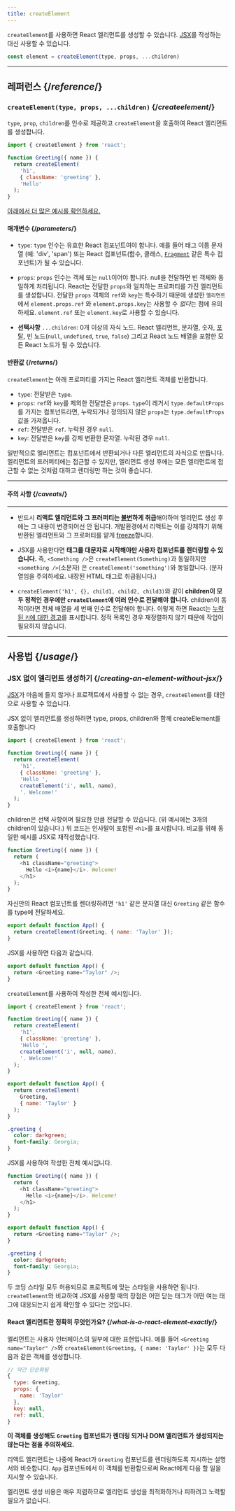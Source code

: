 ```yaml
---
title: createElement
---
```


<Intro>

`createElement`를 사용하면 React 엘리먼트를 생성할 수 있습니다. [JSX](/learn/writing-markup-with-jsx)를 작성하는 대신 사용할 수 있습니다.
```js
const element = createElement(type, props, ...children)
```

</Intro>

<InlineToc />

---

## 레퍼런스 {/*reference*/}

### `createElement(type, props, ...children)` {/*createelement*/}

`type`, `prop`, `children`를 인수로 제공하고 `createElement`을 호출하여 React 엘리먼트를 생성합니다.


```js
import { createElement } from 'react';

function Greeting({ name }) {
  return createElement(
    'h1',
    { className: 'greeting' },
    'Hello'
  );
}
```

[아래에서 더 많은 예시를 확인하세요.](#usage)

#### 매개변수 {/*parameters*/}

* `type`: `type` 인수는 유효한 React 컴포넌트여야 합니다. 예를 들어 태그 이름 문자열 (예: 'div', 'span') 또는 React 컴포넌트(함수, 클래스, [`Fragment`](/reference/react/Fragment) 같은 특수 컴포넌트)가 될 수 있습니다.
 
* `props`: `props` 인수는 객체 또는 `null`이어야 합니다. null을 전달하면 빈 객체와 동일하게 처리됩니다. React는 전달한 `props`와 일치하는 프로퍼티를 가진 엘리먼트를 생성합니다. 전달한 `props` 객체의 `ref`와 `key`는 특수하기 때문에 생성한 `엘리먼트`에서 `element.props.ref` 와 `element.props.key`는 사용할 수 *없다*는 점에 유의하세요. `element.ref` 또는 `element.key`로 사용할 수 있습니다.

* **선택사항** `...children`: 0개 이상의 자식 노드. React 엘리먼트, 문자열, 숫자, [포탈](/reference/react-dom/createPortal), 빈 노드(`null`, `undefined`, `true`, `false`) 그리고 React 노드 배열을 포함한 모든 React 노드가 될 수 있습니다.

#### 반환값 {/*returns*/}

`createElement`는 아래 프로퍼티를 가지는 React 엘리먼트 객체를 반환합니다.

* `type`: 전달받은 `type`.
* `props`: `ref`와 `key`를 제외한 전달받은 `props`. `type`이 레거시 `type.defaultProps`를 가지는 컴포넌트라면, 누락되거나 정의되지 않은 `props`는 `type.defaultProps` 값을 가져옵니다.
* `ref`: 전달받은 `ref`. 누락된 경우 `null`.
* `key`: 전달받은 `key`를 강제 변환한 문자열. 누락된 경우 `null`.

일반적으로 엘리먼트는 컴포넌트에서 반환되거나 다른 엘리먼트의 자식으로 만듭니다. 엘리먼트의 프러퍼티에는 접근할 수 있지만, 엘리먼트 생성 후에는 모든 엘리먼트에 접근할 수 없는 것처럼 대하고 렌더링만 하는 것이 좋습니다.

****
#### 주의 사항 {/*caveats*/}

****
* 반드시 **리액트 엘리먼트와 그 프러퍼티는 [불변](https://en.wikipedia.org/wiki/Immutable_object)하게 취급**해야하며 엘리먼트 생성 후에는 그 내용이 변경되어선 안 됩니다. 개발환경에서 리액트는 이를 강제하기 위해 반환된 엘리먼트와 그 프로퍼티를 얕게 [freeze](https://developer.mozilla.org/en-US/docs/Web/JavaScript/Reference/Global_Objects/Object/freeze)합니다.


* JSX를 사용한다면 **태그를 대문자로 시작해야만 사용자 컴포넌트를 렌더링할 수 있습니다.** 즉, `<Something />`은 `createElement(Something)`과 동일하지만 `<something />`(소문자) 은 `createElement('something')`와 동일합니다. (문자열임을 주의하세요. 내장된 HTML 태그로 취급됩니다.)

* `createElement('h1', {}, child1, child2, child3)`와 같이 **children이 모두 정적인 경우에만 `createElement`에 여러 인수로 전달해야 합니다.** children이 동적이라면 전체 배열을 세 번째 인수로 전달해야 합니다. 이렇게 하면 React는 [누락된 `키`에 대한 경고](/learn/rendering-lists#keeping-list-items-in-order-with-key)를 표시합니다. 정적 목록인 경우 재정렬하지 않기 때문에 작업이 필요하지 않습니다.

---

## 사용법 {/*usage*/}

### JSX 없이 엘리먼트 생성하기 {/*creating-an-element-without-jsx*/}


[JSX](/learn/writing-markup-with-jsx)가 마음에 들지 않거나 프로젝트에서 사용할 수 없는 경우, `createElement`를 대안으로 사용할 수 있습니다.

JSX 없이 엘리먼트를 생성하려면  <CodeStep step={1}>type</CodeStep>, <CodeStep step={2}>props</CodeStep>,  <CodeStep step={3}>children</CodeStep>와 함께 createElement를 호출합니다

```js [[1, 5, "'h1'"], [2, 6, "{ className: 'greeting' }"], [3, 7, "'Hello ',"], [3, 8, "createElement('i', null, name),"], [3, 9, "'. Welcome!'"]]
import { createElement } from 'react';

function Greeting({ name }) {
  return createElement(
    'h1',
    { className: 'greeting' },
    'Hello ',
    createElement('i', null, name),
    '. Welcome!'
  );
}
```

<CodeStep step={3}>children</CodeStep>은 선택 사항이며 필요한 만큼 전달할 수 있습니다. (위 예시에는 3개의 children이 있습니다.) 위 코드는 인사말이 포함된 `<h1>`를 표시합니다. 비교를 위해 동일한 예시를 JSX로 재작성했습니다.


```js [[1, 3, "h1"], [2, 3, "className=\\"greeting\\""], [3, 4, "Hello <i>{name}</i>. Welcome!"], [1, 5, "h1"]]
function Greeting({ name }) {
  return (
    <h1 className="greeting">
      Hello <i>{name}</i>. Welcome!
    </h1>
  );
}
```

자신만의 React 컴포넌트를 렌더링하려면 `'h1'` 같은 문자열 대신 `Greeting` 같은 함수를 <CodeStep step={1}>type</CodeStep>에 전달하세요.

```js [[1, 2, "Greeting"], [2, 2, "{ name: 'Taylor' }"]]
export default function App() {
  return createElement(Greeting, { name: 'Taylor' });
}
```

JSX를 사용하면 다음과 같습니다.

```js [[1, 2, "Greeting"], [2, 2, "name=\\"Taylor\\""]]
export default function App() {
  return <Greeting name="Taylor" />;
}
```


`createElement`를 사용하여 작성한 전체 예시입니다.

<Sandpack>

```js
import { createElement } from 'react';

function Greeting({ name }) {
  return createElement(
    'h1',
    { className: 'greeting' },
    'Hello ',
    createElement('i', null, name),
    '. Welcome!'
  );
}

export default function App() {
  return createElement(
    Greeting,
    { name: 'Taylor' }
  );
}
```

```css
.greeting {
  color: darkgreen;
  font-family: Georgia;
}
```

</Sandpack>

JSX를 사용하여 작성한 전체 예시입니다.


<Sandpack>

```js
function Greeting({ name }) {
  return (
    <h1 className="greeting">
      Hello <i>{name}</i>. Welcome!
    </h1>
  );
}

export default function App() {
  return <Greeting name="Taylor" />;
}
```

```css
.greeting {
  color: darkgreen;
  font-family: Georgia;
}
```

</Sandpack>

두 코딩 스타일 모두 허용되므로 프로젝트에 맞는 스타일을 사용하면 됩니다. `createElement`와 비교하여 JSX를 사용할 때의 장점은 어떤 닫는 태그가 어떤 여는 태그에 대응되는지 쉽게 확인할 수 있다는 것입니다.

<DeepDive>

#### React 엘리먼트란 정확히 무엇인가요? {/*what-is-a-react-element-exactly*/}

엘리먼트는 사용자 인터페이스의 일부에 대한 표현입니다. 예를 들어 `<Greeting name="Taylor" />`와 `createElement(Greeting, { name: 'Taylor' })`는 모두 다음과 같은 객체를 생성합니다.

```js
// 약간 단순화됨
{
  type: Greeting,
  props: {
    name: 'Taylor'
  },
  key: null,
  ref: null,
}
```

**이 객체를 생성해도 `Greeting` 컴포넌트가 렌더링 되거나 DOM 엘리먼트가 생성되지는 않는다는 점을 주의하세요.**

리액트 엘리먼트는 나중에 React가 `Greeting` 컴포넌트를 렌더링하도록 지시하는 설명서와 비슷합니다. `App` 컴포넌트에서 이 객체를 반환함으로써 React에게 다음 할 일을 지시할 수 있습니다.

엘리먼트 생성 비용은 매우 저렴하므로 엘리먼트 생성을 최적화하거나 피하려고 노력할 필요가 없습니다.
</DeepDive>
